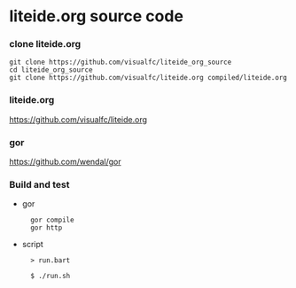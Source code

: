 liteide.org source code
==================

### clone liteide.org

	git clone https://github.com/visualfc/liteide_org_source
	cd liteide_org_source
	git clone https://github.com/visualfc/liteide.org compiled/liteide.org


### liteide.org

<https://github.com/visualfc/liteide.org>

### gor

<https://github.com/wendal/gor>


### Build and test

* gor

		gor compile
		gor http
		
* script

		> run.bart
		
		$ ./run.sh